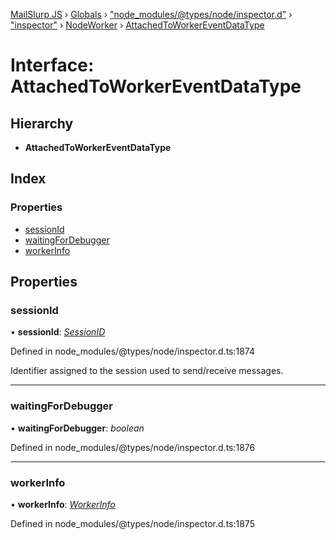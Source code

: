 [MailSlurp JS](../README.md) › [Globals](../globals.md) › ["node_modules/@types/node/inspector.d"](../modules/_node_modules__types_node_inspector_d_.md) › ["inspector"](../modules/_node_modules__types_node_inspector_d_._inspector_.md) › [NodeWorker](../modules/_node_modules__types_node_inspector_d_._inspector_.nodeworker.md) › [AttachedToWorkerEventDataType](_node_modules__types_node_inspector_d_._inspector_.nodeworker.attachedtoworkereventdatatype.md)

# Interface: AttachedToWorkerEventDataType

## Hierarchy

* **AttachedToWorkerEventDataType**

## Index

### Properties

* [sessionId](_node_modules__types_node_inspector_d_._inspector_.nodeworker.attachedtoworkereventdatatype.md#sessionid)
* [waitingForDebugger](_node_modules__types_node_inspector_d_._inspector_.nodeworker.attachedtoworkereventdatatype.md#waitingfordebugger)
* [workerInfo](_node_modules__types_node_inspector_d_._inspector_.nodeworker.attachedtoworkereventdatatype.md#workerinfo)

## Properties

###  sessionId

• **sessionId**: *[SessionID](../modules/_node_modules__types_node_inspector_d_._inspector_.nodeworker.md#sessionid)*

Defined in node_modules/@types/node/inspector.d.ts:1874

Identifier assigned to the session used to send/receive messages.

___

###  waitingForDebugger

• **waitingForDebugger**: *boolean*

Defined in node_modules/@types/node/inspector.d.ts:1876

___

###  workerInfo

• **workerInfo**: *[WorkerInfo](_node_modules__types_node_inspector_d_._inspector_.nodeworker.workerinfo.md)*

Defined in node_modules/@types/node/inspector.d.ts:1875
